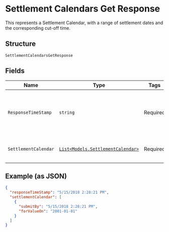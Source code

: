
# Settlement Calendars Get Response

This represents a Settlement Calendar, with a range of settlement dates and the corresponding cut-off time.

## Structure

`SettlementCalendarsGetResponse`

## Fields

| Name | Type | Tags | Description |
|  --- | --- | --- | --- |
| `ResponseTimeStamp` | `string` | Required | A valid ISO 8601 timestamp, such as YYYY-MM-DDThh:mm:ss.sss±hh:mm. Represents the timestamp when the Settlement Calendar was generated. |
| `SettlementCalendar` | [`List<Models.SettlementCalendar>`](../../doc/models/settlement-calendar.md) | Required | Represents a calander of settlement dates and the cut-off time for these settlement dates. |

## Example (as JSON)

```json
{
  "responseTimeStamp": "5/15/2018 2:28:21 PM",
  "settlementCalendar": [
    {
      "submitBy": "5/15/2018 2:28:21 PM",
      "forValueOn": "2001-01-01"
    }
  ]
}
```

